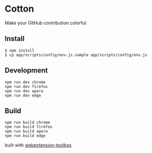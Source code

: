 # Cotton

Make your GitHub contribution colorful.

## Install

```
$ npm install
$ cp app/scripts/config/env.js.sample app/scripts/config/env.js
```

## Development

```
npm run dev chrome
npm run dev firefox
npm run dev opera
npm run dev edge
```

## Build

```
npm run build chrome
npm run build firefox
npm run build opera
npm run build edge
```

built with [webextension-toolbox](https://github.com/HaNdTriX/webextension-toolbox)
